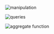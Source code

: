 ![manipulation](/Codecademy_SQL_manipulation.png)

![queries](/Codecademy_SQL_queries.png)

![aggregate function](/Codecademy_SQL_aggregateFunction.png)
